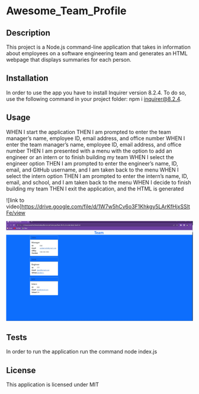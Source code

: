 # Awesome_Team_Profile

## Description

This project is a Node.js command-line application that takes in information about employees on a software engineering team and generates an HTML webpage that displays summaries for each person.

## Installation

In order to use the app you have to install Inquirer version 8.2.4. To do so, use the following command in your project folder: npm i inquirer@8.2.4.

## Usage

WHEN I start the application
THEN I am prompted to enter the team manager’s name, employee ID, email address, and office number
WHEN I enter the team manager’s name, employee ID, email address, and office number
THEN I am presented with a menu with the option to add an engineer or an intern or to finish building my team
WHEN I select the engineer option
THEN I am prompted to enter the engineer’s name, ID, email, and GitHub username, and I am taken back to the menu
WHEN I select the intern option
THEN I am prompted to enter the intern’s name, ID, email, and school, and I am taken back to the menu
WHEN I decide to finish building my team
THEN I exit the application, and the HTML is generated


![link to video]https://drive.google.com/file/d/1W7w5hCv6o3F1Khkgy5LArKfHjxSSltFe/view

![screenshot of the app](/assets/Profile_screenshot.jpg)
## Tests

In order to run the application run the command node index.js

## License

This application is licensed under MIT

